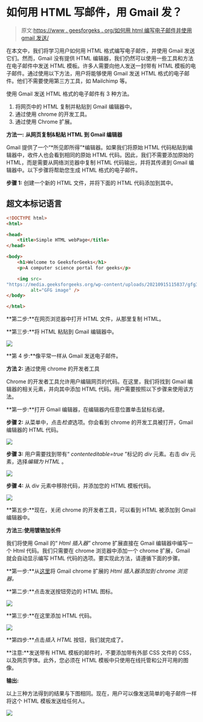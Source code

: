# 如何用 HTML 写邮件，用 Gmail 发？

> 原文:[https://www . geesforgeks . org/如何用 html 编写电子邮件并使用 gmail 发送/](https://www.geeksforgeeks.org/how-to-write-e-mails-in-html-and-send-it-using-gmail/)

在本文中，我们将学习用户如何用 HTML 格式编写电子邮件，并使用 Gmail 发送它们。然而，Gmail 没有提供 HTML 编辑器，我们仍然可以使用一些工具和方法在电子邮件中发送 HTML 模板。许多人需要向他人发送一封带有 HTML 模板的电子邮件。通过使用以下方法，用户将能够使用 Gmail 发送 HTML 格式的电子邮件。他们不需要使用第三方工具，如 Mailchimp 等。

使用 Gmail 发送 HTML 格式的电子邮件有 3 种方法。

1.  将网页中的 HTML 复制并粘贴到 Gmail 编辑器中。
2.  通过使用 chrome 的开发工具。
3.  通过使用 Chrome 扩展。

**方法一:** **从网页复制&粘贴 HTML 到 Gmail 编辑器**

Gmail 提供了一个“*所见即所得”*编辑器。如果我们将原始 HTML 代码粘贴到编辑器中，收件人也会看到相同的原始 HTML 代码。因此，我们不需要添加原始的 HTML，而是需要从网络浏览器中复制 HTML 代码输出，并将其传递到 Gmail 编辑器中。以下步骤将帮助您生成 HTML 格式的电子邮件。

**步骤 1:** 创建一个新的 HTML 文件，并将下面的 HTML 代码添加到其中。

## 超文本标记语言

```html
<!DOCTYPE html>
<html>

<head>
    <title>Simple HTML webPage</title>
</head>

<body>
    <h1>Welcome to GeeksforGeeks</h1>
    <p>A computer science portal for geeks</p>

    <img src=
"https://media.geeksforgeeks.org/wp-content/uploads/20210915115837/gfg3-300x300.png" 
         alt="GFG image" /> 
</body>

</html>
```

**第二步:**在网页浏览器中打开 HTML 文件，从那里复制 HTML。

**第三步:**将 HTML 粘贴到 Gmail 编辑器中。

![](img/dd3f3ffec6775bb1c6f3b40b093ce625.png)

**第 4 步:**像平常一样从 Gmail 发送电子邮件。

**方法 2:** 通过使用 chrome 的开发者工具

Chrome 的开发者工具允许用户编辑网页的代码。在这里，我们将找到 Gmail 编辑器的相关元素，并向其中添加 HTML 代码。用户需要按照以下步骤来使用该方法。

**第一步:**打开 Gmail 编辑器，在编辑器内任意位置单击鼠标右键。

**步骤 2:** 从菜单中，点击*检查*选项。你会看到 chrome 的开发工具被打开，Gmail 编辑器的 HTML 代码。

![](img/c7e073855e72f01567ecc6c1ffe39a1e.png)

**步骤 3:** 用户需要找到带有“ *contenteditable=true* ”标记的 *div* 元素。右击 div 元素，选择*编辑为 HTML* 。

![](img/0d7c1a607d22e2de5b39abc94dfecd30.png)

**步骤 4:** 从 div 元素中移除代码，并添加您的 HTML 模板代码。

![](img/b3ac86d9a76999f860d82705f73dfd18.png)

**第五步:**现在，关闭 chrome 的开发者工具，可以看到 HTML 被添加到 Gmail 编辑器中。

**方法三:使用镀铬加长件**

我们将使用 Gmail 的“ *Html 插入器”* chrome 扩展直接在 Gmail 编辑器中编写一个 Html 代码。我们只需要在 chrome 浏览器中添加一个 chrome 扩展，Gmail 就会自动显示编写 HTML 代码的选项。要实现此方法，请遵循下面的步骤。

**第一步:**从[这里](https://chrome.google.com/webstore/detail/html-inserter-for-gmail/obngoldljmnnpggbekneikaohbeflbee)将 Gmail chrome 扩展的 *Html 插入器添加到 chrome 浏览器。*

**第二步:**点击发送按钮旁边的 HTML 图标。

![](img/3b6e1c87f45ad93a4849e8d878255462.png)

**第三步:**在这里添加 HTML 代码。

![](img/6ac3043819981f0d0ac107aab6f47191.png)

**第四步:**点击*插入 HTML* 按钮，我们就完成了。

**注意:**发送带有 HTML 模板的邮件时，不要添加带有外部 CSS 文件的 CSS，以及网页字体。此外，您必须在 HTML 模板中只使用在线托管和公开可用的图像。

**输出:**

以上三种方法得到的结果与下图相同。现在，用户可以像发送简单的电子邮件一样将这个 HTML 模板发送给任何人。

![](img/1017ae057981b91483bacc5ef9c3c9e4.png)